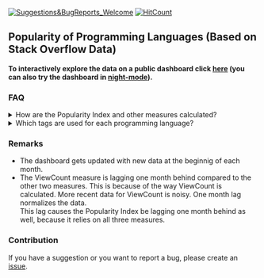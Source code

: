 [![Suggestions&BugReports_Welcome](https://img.shields.io/badge/Suggestions-BugReports-blue)](https://github.com/vvaezian/Popularity-of-Programming-Languages/issues)
[![HitCount](http://hits.dwyl.com/vvaezian/https://githubcom/vvaezian/Popularity-of-Programming-Languages.svg)](http://hits.dwyl.com/vvaezian/https://githubcom/vvaezian/Popularity-of-Programming-Languages)

## Popularity of Programming Languages (Based on Stack Overflow Data)

**To interactively explore the data on a public dashboard click [here](http://metabase.intellimenta.com/public/dashboard/f9b5e04b-9755-489d-9f5d-6adc3e3806fd) (you can also try the dashboard in [night-mode](http://metabase.intellimenta.com/public/dashboard/f9b5e04b-9755-489d-9f5d-6adc3e3806fd#theme=night)).**

### FAQ
<details><summary>How are the Popularity Index and other measures calculated?</summary>
<p>

For the queries see the [queries.sql](https://github.com/vvaezian/Popularity-of-Programming-Languages/blob/master/queries.sql) file.
  
  - **Popularity Index:** Average of three measures (explained below); Question Count, View Count, and Distinct Users.
  - **Question Count:** For each day the number of posts with the relevant tag is calculated. Then these numbers are averaged over the given granularity (Yearly, Quarterly, Monthly).
  - **Average ViewCount:** We have the ViewCount of posts with the relevant tags. Each post's viewcount is divided by the number of days it has been posted, which results in a normalized ViewCount of that post. For each day the normalized ViewCounts of all posts with the relevant tag is calculated, and then these numbers are averaged over the given granularity (Yearly, Quarterly, Monthly).
  - **Distinct Users:** In each day the number of distinct users who had an activity in the relevant tags (posted/answered a question, made a comment/edit) is calculated. Then these numbers are averaged over the given granularity (Yearly, Quarterly, Monthly).
  - **Total Question:** Total number of questions with the relevant tags. The granularity filter doesn't apply to this card.
  - **Total Views:** Total number of views for the questions with the relevant tags. The granularity filter doesn't apply to this card.
  - **Total Distinct Users:** Total number of distinct users since 2010 who had an activity regarding the posts with the relevant tags (posted/answered a question, made a comment/edit). The granularity filter and the date range filter don't apply to this card.

</p></details>

<details><summary>Which tags are used for each programming language?</summary>
<p>

See the [tags.md](https://github.com/vvaezian/Popularity-of-Programming-Languages/blob/master/tags.md) file.

</p></details>

### Remarks
- The dashboard gets updated with new data at the beginnig of each month.
- The ViewCount measure is lagging one month behind compared to the other two measures. This is because of the way ViewCount is calculated. More recent data for ViewCount is noisy. One month lag normalizes the data.  
This lag causes the Popularity Index be lagging one month behind as well, because it relies on all three measures.

### Contribution 
If you have a suggestion or you want to report a bug, please create an [issue](https://github.com/vvaezian/Popularity-of-Programming-Languages/issues).

